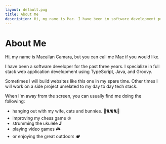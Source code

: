 ```yaml
---
layout: default.pug
title: About Me
description: Hi, my name is Mac. I have been in software development professionally for a little over three years now. I specialize in full stack web application development using TypeScript, Java, and Groovy.
---
```


# About Me

Hi, my name is Macallan Camara, but you can call me Mac if you would like.

I have been a software developer for the past three years.
I specialize in full stack web application development using TypeScript, Java, and Groovy.

Sometimes I will build websites like this one in my spare time.
Other times I will work on a side project unrelated to my day to day tech stack.

When I'm away from the screen, you can usually find me doing the following:
- hanging out with my wife, cats and bunnies. 👫🐈🐈🐈🐇
- improving my chess game ♔
- strumming the ukulele ♪
- playing video games 🎮
- or enjoying the great outdoors 🏕️
